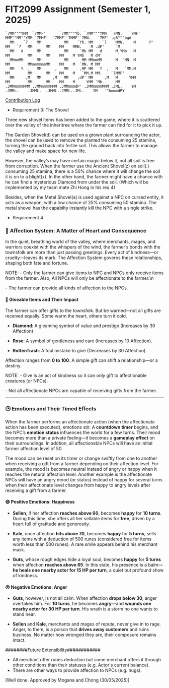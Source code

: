 # FIT2099 Assignment (Semester 1, 2025)

```
`7MM"""YMM  `7MMF'      `7MM"""Yb. `7MM"""YMM  `7MN.   `7MF'    MMP""MM""YMM `7MMF'  `7MMF'`7MMF'`7MN.   `7MF' .g8"""bgd  
  MM    `7    MM          MM    `Yb. MM    `7    MMN.    M      P'   MM   `7   MM      MM    MM    MMN.    M .dP'     `M  
  MM   d      MM          MM     `Mb MM   d      M YMb   M           MM        MM      MM    MM    M YMb   M dM'       `  
  MMmmMM      MM          MM      MM MMmmMM      M  `MN. M           MM        MMmmmmmmMM    MM    M  `MN. M MM           
  MM   Y  ,   MM      ,   MM     ,MP MM   Y  ,   M   `MM.M           MM        MM      MM    MM    M   `MM.M MM.    `7MMF'
  MM     ,M   MM     ,M   MM    ,dP' MM     ,M   M     YMM           MM        MM      MM    MM    M     YMM `Mb.     MM  
.JMMmmmmMMM .JMMmmmmMMM .JMMmmmdP' .JMMmmmmMMM .JML.    YM         .JMML.    .JMML.  .JMML..JMML..JML.    YM   `"bmmmdPY  
```

[Contribution Log](https://docs.google.com/spreadsheets/d/1G6u6llLBiDWI3PtWJMblPsftmmCcYtnYHteTBc-RqMY/edit?gid=1000079367#gid=1000079367)

- Requirement 3: The Shovel

Three new shovel items has been added to the game, where it is scattered over the valley of the inheritree where the farmer can find for it to pick it up.

The Garden Shovel(d) can be used on a grown plant surrounding the actor, the shovel can be used to remove the planted tre consuming 25 stamina, turning the 
ground back into fertile soil. This allows the farmer to manage the valley and make space for new life.

However, the valley’s may have certain magic below it, not all soil is free from corruption. When the farmer use the Ancient Shovel(z) on soil(.) 
consuming 25 stamina, there is a 50% chance where it will change the soil it is on to a blight(x). In the other hand, the farmer might have a chance with he can find a mysterious Diamond from under the soil. (Which will be implemented by my team mate Zhi Hong in his req 4)

Besides, when the Metal Shovel(a) is used against a NPC on cursed entity, it acts as a weapon, with a low chance of 25% consuming 50 stamina. 
The metal shovel has the capabilty instantly kill the NPC with a single strike.

- Requirement 4


### 💖 **Affection System: A Matter of Heart and Consequence**

In the quiet, breathing world of the valley, where merchants, mages, and warriors coexist with the whispers of the wind, the farmer’s bonds with the townsfolk are more than just passing greetings. Every act of kindness—or cruelty—leaves its mark. The Affection System governs these relationships, shaping both fate and fortune.

NOTE: - Only the farmer can give items to NPC and NPCs only receive items from the farmer. Also, All NPCs will only be affectionate to the farmer.\n
<p>      - The farmer can provide all kinds of affection to the NPCs.

#### 🎁 **Giveable Items and Their Impact**

The farmer can offer gifts to the townsfolk. But be warned—not all gifts are received equally. Some warm the heart, others turn it cold.

* **Diamond**: A gleaming symbol of value and prestige (Increases by 30 Affection)

* **Rose**: A symbol of gentleness and care (Increases by 10 Affection).

* **RottenTrash**: A foul mistake to give (Decreases by 30 Affection).


Affection ranges from **0 to 100**. A simple gift can shift a relationship—or a destiny.

NOTE: - Give is an act of kindness so it can only gift to affectionable creatures (or NPCs).
<p>      - Not all affectionate NPCs are capable of receiving gifts from the farmer. 
   
---

### 🕒 **Emotions and Their Timed Effects**

When the farmer performs an affectionate action (when the affectionate action has been executed), emotions stir. A **countdown timer** begins, and the NPC’s **emotion status** influences the world for a few turns. 
Their mood becomes more than a private feeling—it becomes a **gameplay effect** on their surroundings. In addtion, all affectionable NPCs will have an initial farmer affection level of 50.

The mood can be reset on its timer or change swiftly from one to another when receiving a gift from a farmer depending on their affection level. For example, the mood is becomes neutral instead of angry or 
happy when it reaches the netural affection level. Another example is the affectionate NPCs will have an angry mood (or status) instead of happy for several turns when their affectionate level changes from 
happy to angry levels after receiving a gift from a farmer.

#### 😄 **Positive Emotions: Happiness**

* **Sellen**, if her affection **reaches above 60**, becomes **happy** for **10 turns**. During this time, she offers all her sellable items for **free**, driven by a heart full of gratitude and generosity.

* **Kale**, once affection **hits above 70**, becomes **happy** for **5 turns**, sells any items with a deduction of 500 runes (considered free for items worth less than 500 runes). A rare smile appears behind his merchant mask.

* **Guts**, whose rough edges hide a loyal soul, becomes **happy** for **5 turns** when affection **reaches above 65**. In this state, his presence is a balm—**he heals one nearby actor for 15 HP per turn**, a quiet but profound show of kindness.


#### 😠 **Negative Emotions: Anger**

* **Guts**, however, is not all calm. When affection **drops below 30**, anger overtakes him. For **10 turns**, he becomes **angry**—and **wounds one nearby actor for 30 HP per turn**. His wrath is a storm no one wants to stand near.

* **Sellen** and **Kale**, merchants and mages of repute, never give in to rage. Anger, to them, is a poison that **drives away customers** and ruins business. No matter how wronged they are, their composure remains intact.

########Future Extensibility############

* All merchant offer runes deduction but some merchant offers it through other conditions than their statuses (e.g. Actor's current balance).
* There are other ways to provide affection to NPCs (e.g. hugs).

[Well done. Approved by Mogana and Chong (30/05/2025)]

